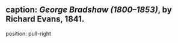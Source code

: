 caption: <cite>George Bradshaw (1800–1853)</cite>, by Richard Evans, 1841.
----
position: pull-right
